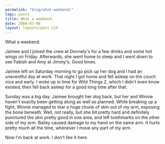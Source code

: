 ```yaml
---
permalink: "blog/what-weekend/"
tags: posts
title: What a weekend.
date: 2004-03-08
layout: layouts/post.njk
---
```


What a weekend. 

Jaimee and I joined the crew at Donnely's for a few drinks and some hot wings on Friday. Afterwards, she went home to sleep and I went down to see Fabish and Amy at Jimmy's. Good times.

Jaimee left on Saturday morning to go pick up her dog and I had an uneventful day at work. That night I got home and fell asleep on the couch nice and early. I woke up in time for Wild Things 2, which I didn't even know existed, then fell back asleep for a good long time after that. 

Sunday was a big day. Jaimee brought her dog back, but her and Winnie haven't exactly been getting along as well as planned. While breaking up a fight, Winnie managed to tear a huge chunk of skin out of my arm, exposing the bone beneath. Well, not really, but she bit pretty hard and definitely punctured the skin pretty good in one area, and left toothmarks on the other side of my arm. Bailey caused damage to my hand on the same arm. It hurts pretty much all the time, whenever I move any part of my arm. 

Now I'm back at work. I don't like it here.
